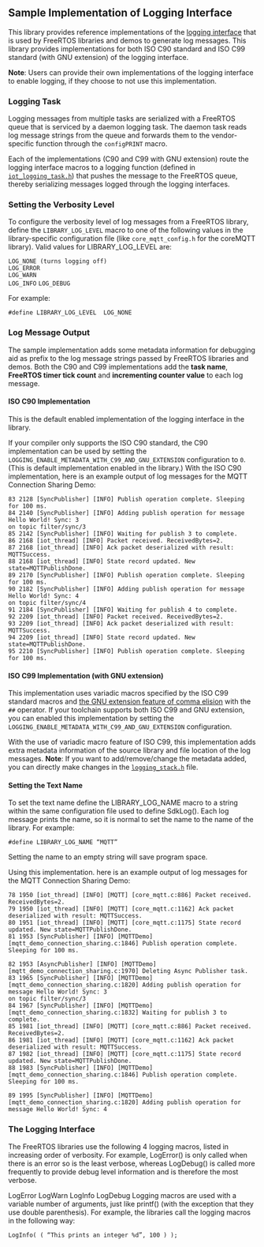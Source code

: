 ## Sample Implementation of Logging Interface

This library provides reference implementations of the [logging interface](#the-logging-interface) that is used by FreeRTOS libraries and demos to generate log messages. This library provides
implementations for both ISO C90 standard and ISO C99 standard (with GNU extension) of the logging interface.

**Note**: Users can provide their own implementations of the logging interface to enable logging, if they choose to not use this implementation.

### Logging Task 
Logging messages from multiple tasks are serialized with a FreeRTOS queue that is serviced by a daemon logging task. The daemon task reads log message strings from the queue and forwards them to the vendor-specific function through the `configPRINT` macro.

Each of the implementations (C90 and C99 with GNU extension) route the logging interface macros to a logging function (defined in [`iot_logging_task.h`](./include/iot_logging_task.h)) that pushes the message to the FreeRTOS queue, thereby serializing messages logged through the logging interfaces.

### Setting the Verbosity Level
To configure the verbosity level of log messages from a FreeRTOS library, define the `LIBRARY_LOG_LEVEL` macro to one of the following values in the library-specific configuration file (like `core_mqtt_config.h` for the coreMQTT library). Valid values for LIBRARY_LOG_LEVEL are:

`LOG_NONE (turns logging off)`  
`LOG_ERROR`  
`LOG_WARN`  
`LOG_INFO` 
`LOG_DEBUG`

For example:
```
#define LIBRARY_LOG_LEVEL  LOG_NONE
```

### Log Message Output

The sample implementation adds some metadata information for debugging aid as prefix to the log message strings passed by FreeRTOS libraries and demos. Both the C90 and C99 implementations
add the **task name**, **FreeRTOS timer tick count** and **incrementing counter value** to each log message. 

#### ISO C90 Implementation

This is the default enabled implementation of the logging interface in the library.

If your compiler only supports the ISO C90 standard, the C90 implementation can be used by setting the `LOGGING_ENABLE_METADATA_WITH_C99_AND_GNU_EXTENSION` configuration to `0`. (This is default implementation enabled in the library.)
With the ISO C90 implementation, here is an example output of log messages for the MQTT Connection Sharing Demo:

```
83 2128 [SyncPublisher] [INFO] Publish operation complete. Sleeping for 100 ms.
84 2140 [SyncPublisher] [INFO] Adding publish operation for message Hello World! Sync: 3
on topic filter/sync/3
85 2142 [SyncPublisher] [INFO] Waiting for publish 3 to complete.
86 2168 [iot_thread] [INFO] Packet received. ReceivedBytes=2.
87 2168 [iot_thread] [INFO] Ack packet deserialized with result: MQTTSuccess.
88 2168 [iot_thread] [INFO] State record updated. New state=MQTTPublishDone.
89 2170 [SyncPublisher] [INFO] Publish operation complete. Sleeping for 100 ms.
90 2182 [SyncPublisher] [INFO] Adding publish operation for message Hello World! Sync: 4
on topic filter/sync/4
91 2184 [SyncPublisher] [INFO] Waiting for publish 4 to complete.
92 2209 [iot_thread] [INFO] Packet received. ReceivedBytes=2.
93 2209 [iot_thread] [INFO] Ack packet deserialized with result: MQTTSuccess.
94 2209 [iot_thread] [INFO] State record updated. New state=MQTTPublishDone.
95 2210 [SyncPublisher] [INFO] Publish operation complete. Sleeping for 100 ms.
```


#### ISO C99 Implementation (with GNU extension)

This implementation uses variadic macros specified by the ISO C99 standard macros and [the GNU extension feature of comma elision](https://gcc.gnu.org/onlinedocs/gcc-4.8.5/cpp/Variadic-Macros.html) with the `##` operator.
If your toolchain supports both ISO C99 and GNU extension, you can enabled this implementation by setting the `LOGGING_ENABLE_METADATA_WITH_C99_AND_GNU_EXTENSION` configuration.

With the use of variadic macro feature of ISO C99, this implementation adds extra metadata information of the source library and file location of the log messages.
**Note**: If you want to add/remove/change the metadata added, you can directly make changes in the [`logging_stack.h`](./include/logging_stack.h) file.

#### Setting the Text Name
To set the text name define the LIBRARY_LOG_NAME macro to a string within the same configuration file used to define SdkLog(). Each log message prints the name, so it is normal to set the name to the name of the library. For example:
```
#define LIBRARY_LOG_NAME “MQTT”
```
Setting the name to an empty string will save program space.

Using this implementation. here is an example output of log messages for the MQTT Connection Sharing Demo:

```
78 1950 [iot_thread] [INFO] [MQTT] [core_mqtt.c:886] Packet received. ReceivedBytes=2.
79 1950 [iot_thread] [INFO] [MQTT] [core_mqtt.c:1162] Ack packet deserialized with result: MQTTSuccess.
80 1951 [iot_thread] [INFO] [MQTT] [core_mqtt.c:1175] State record updated. New state=MQTTPublishDone.
81 1953 [SyncPublisher] [INFO] [MQTTDemo] [mqtt_demo_connection_sharing.c:1846] Publish operation complete. Sleeping for 100 ms.

82 1953 [AsyncPublisher] [INFO] [MQTTDemo] [mqtt_demo_connection_sharing.c:1970] Deleting Async Publisher task.
83 1965 [SyncPublisher] [INFO] [MQTTDemo] [mqtt_demo_connection_sharing.c:1820] Adding publish operation for message Hello World! Sync: 3
on topic filter/sync/3
84 1967 [SyncPublisher] [INFO] [MQTTDemo] [mqtt_demo_connection_sharing.c:1832] Waiting for publish 3 to complete.
85 1981 [iot_thread] [INFO] [MQTT] [core_mqtt.c:886] Packet received. ReceivedBytes=2.
86 1981 [iot_thread] [INFO] [MQTT] [core_mqtt.c:1162] Ack packet deserialized with result: MQTTSuccess.
87 1982 [iot_thread] [INFO] [MQTT] [core_mqtt.c:1175] State record updated. New state=MQTTPublishDone.
88 1983 [SyncPublisher] [INFO] [MQTTDemo] [mqtt_demo_connection_sharing.c:1846] Publish operation complete. Sleeping for 100 ms.

89 1995 [SyncPublisher] [INFO] [MQTTDemo] [mqtt_demo_connection_sharing.c:1820] Adding publish operation for message Hello World! Sync: 4
```


### The Logging Interface
The FreeRTOS libraries use the following 4 logging macros, listed in increasing order of verbosity. For example, LogError() is only called when there is an error so is the least verbose, whereas LogDebug() is called more frequently to provide debug level information and is therefore the most verbose.

LogError
LogWarn
LogInfo
LogDebug
Logging macros are used with a variable number of arguments, just like printf() (with the exception that they use double parenthesis). For example, the libraries call the logging macros in the following way:

```
LogInfo( ( “This prints an integer %d”, 100 ) );
```
